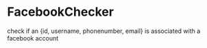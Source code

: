 # FacebookChecker
check if an {id, username, phonenumber, email} is associated with a facebook account

